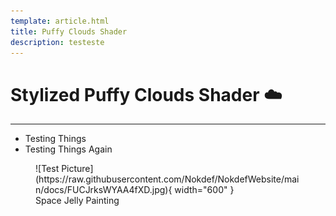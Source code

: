 ```yaml
---
template: article.html
title: Puffy Clouds Shader
description: testeste
---
```


# Stylized Puffy Clouds Shader :cloud:  
___

* Testing Things
* Testing Things Again

<figure markdown>
![Test Picture](https://raw.githubusercontent.com/Nokdef/NokdefWebsite/main/docs/FUCJrksWYAA4fXD.jpg){ width="600" }
<figcaption> Space Jelly Painting</figcaption> </figure>